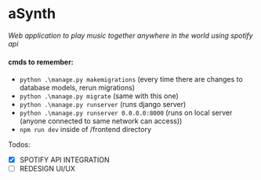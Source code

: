 # aSynth

_Web application to play music together anywhere in the world using spotify api_

#### cmds to remember:

- `python .\manage.py makemigrations` (every time there are changes to database models, rerun migrations)
- `python .\manage.py migrate` (same with this one)
- `python .\manage.py runserver` (runs django server)
- `python .\manage.py runserver 0.0.0.0:8000` (runs on local server (anyone connected to same network can access))
- `npm run dev` inside of /frontend directory

Todos:

- [x] SPOTIFY API INTEGRATION
- [ ] REDESIGN UI/UX
